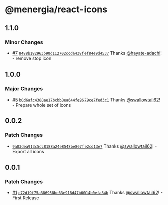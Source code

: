 # @menergia/react-icons

## 1.1.0

### Minor Changes

- [#7](https://github.com/menergia/react-icons/pull/7) [`8488b182963b90d112702ccda438fef84e9d4537`](https://github.com/menergia/react-icons/commit/8488b182963b90d112702ccda438fef84e9d4537) Thanks [@hayate-adachi](https://github.com/hayate-adachi)! - remove stop icon

## 1.0.0

### Major Changes

- [#5](https://github.com/menergia/react-icons/pull/5) [`b0d6afc4388ae17bcbb8ea644fe9679ce7fed3c1`](https://github.com/menergia/react-icons/commit/b0d6afc4388ae17bcbb8ea644fe9679ce7fed3c1) Thanks [@swallowtail62](https://github.com/swallowtail62)! - Prepare whole set of icons

## 0.0.2

### Patch Changes

- [`9a03dea913c5dc8188a24e8548be867fe2cd13e7`](https://github.com/menergia/react-icons/commit/9a03dea913c5dc8188a24e8548be867fe2cd13e7) Thanks [@swallowtail62](https://github.com/swallowtail62)! - Export all icons

## 0.0.1

### Patch Changes

- [#1](https://github.com/menergia/react-icons/pull/1) [`c72d19f75a386958be63e918d47b6014b0efa34b`](https://github.com/menergia/react-icons/commit/c72d19f75a386958be63e918d47b6014b0efa34b) Thanks [@swallowtail62](https://github.com/swallowtail62)! - First Release

